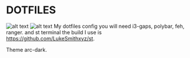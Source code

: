# DOTFILES
![alt text](https://cdn.discordapp.com/attachments/453276566122659844/560325173958541312/unknown.png)
![alt text](https://cdn.discordapp.com/attachments/560328809094840320/560328858319192074/unknown.png)
My dotfiles config
you will need i3-gaps, polybar, feh, ranger.
and st terminal the build I use is https://github.com/LukeSmithxyz/st.

Theme arc-dark.
